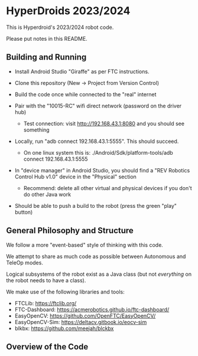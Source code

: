 HyperDroids 2023/2024
=====================

This is Hyperdroid's 2023/2024 robot code.

Please put notes in this README.


Building and Running
--------------------

- Install Android Studio "Giraffe" as per FTC instructions.
- Clone this repository (New -> Project from Version Control)

- Build the code once while connected to the "real" internet
- Pair with the "10015-RC" wifi direct network (password on the driver hub)
  - Test connection: visit http://192.168.43.1:8080 and you should see something
- Locally, run "adb connect 192.168.43.1:5555". This should succeed.
  - On one linux system this is: ./Android/Sdk/platform-tools/adb connect  192.168.43.1:5555
- In "device manager" in Android Studio, you should find a "REV Robotics Control Hub v1.0" device in the "Physical" section
   - Recommend: delete all other virtual and physical devices if you don't do other Java work
- Should be able to push a build to the robot (press the green "play" button)


General Philosophy and Structure
--------------------------------

We follow a more "event-based" style of thinking with this code.

We attempt to share as much code as possible between Autonomous and TeleOp modes.

Logical subsystems of the robot exist as a Java class (but not _everything_ on the robot needs to have a class).

We make use of the following libraries and tools:

- FTCLib: https://ftclib.org/
- FTC-Dashboard: https://acmerobotics.github.io/ftc-dashboard/
- EasyOpenCV: https://github.com/OpenFTC/EasyOpenCV/
- EasyOpenCV-Sim: https://deltacv.gitbook.io/eocv-sim
- blkbx: https://github.com/meejah/blckbx


Overview of the Code
--------------------

